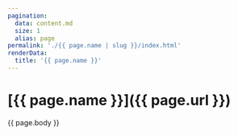 ```yaml
---
pagination:
  data: content.md
  size: 1
  alias: page
permalink: './{{ page.name | slug }}/index.html'
renderData:
  title: '{{ page.name }}'
---
```


# [{{ page.name }}]({{ page.url }})

{{ page.body }}
